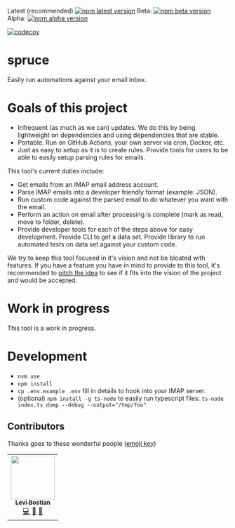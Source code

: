 [npm]: https://www.npmjs.com/package/levibostian/spruce

Latest (recommended) [![npm latest version](https://img.shields.io/npm/v/levibostian/spruce/latest.svg)][npm]
Beta: [![npm beta version](https://img.shields.io/npm/v/levibostian/spruce/beta.svg)][npm]
Alpha: [![npm alpha version](https://img.shields.io/npm/v/levibostian/spruce/alpha.svg)][npm]

[![codecov](https://codecov.io/gh/levibostian/spruce/branch/main/graph/badge.svg?token=XXXXXXX)](https://codecov.io/gh/levibostian/spruce)

# spruce 

Easily run automations against your email inbox. 

# Goals of this project

- Infrequent (as much as we can) updates. We do this by being lightweight on dependencies and using dependencies that are stable. 
- Portable. Run on GitHub Actions, your own server via cron, Docker, etc. 
- Just as easy to setup as it is to create rules. Provide tools for users to be able to easily setup parsing rules for emails. 

This tool's current duties include:
- Get emails from an IMAP email address account. 
- Parse IMAP emails into a developer friendly format (example: JSON).
- Run custom code against the parsed email to do whatever you want with the email. 
- Perform an action on email after processing is complete (mark as read, move to folder, delete). 
- Provide developer tools for each of the steps above for easy development. Provide CLI to get a data set. Provide library to run automated tests on data set against your custom code. 

We try to keep this tool focused in it's vision and not be bloated with features. If you have a feature you have in mind to provide to this tool, it's recommended to [pitch the idea](https://github.com/levibostian/spruce/issues/new) to see if it fits into the vision of the project and would be accepted. 

# Work in progress 

This tool is a work in progress. 

# Development 

- `nvm use`
- `npm install`
- `cp .env.example .env` fill in details to hook into your IMAP server. 
- (optional) `npm install -g ts-node` to easily run typescript files: `ts-node index.ts dump --debug --output="/tmp/foo"`

## Contributors

Thanks goes to these wonderful people ([emoji key](https://allcontributors.org/docs/en/emoji-key))

<!-- ALL-CONTRIBUTORS-LIST:START - Do not remove or modify this section -->
<!-- prettier-ignore-start -->
<!-- markdownlint-disable -->
<table>
  <tr>
    <td align="center"><a href="https://github.com/levibostian"><img src="https://avatars1.githubusercontent.com/u/2041082?v=4" width="100px;" alt=""/><br /><sub><b>Levi Bostian</b></sub></a><br /><a href="https://github.com/levibostian/spruce/commits?author=levibostian" title="Code">💻</a> <a href="https://github.com/levibostian/spruce/commits?author=levibostian" title="Documentation">📖</a> <a href="#maintenance-levibostian" title="Maintenance">🚧</a></td>
  </tr>
</table>

<!-- markdownlint-enable -->
<!-- prettier-ignore-end -->

<!-- ALL-CONTRIBUTORS-LIST:END -->

